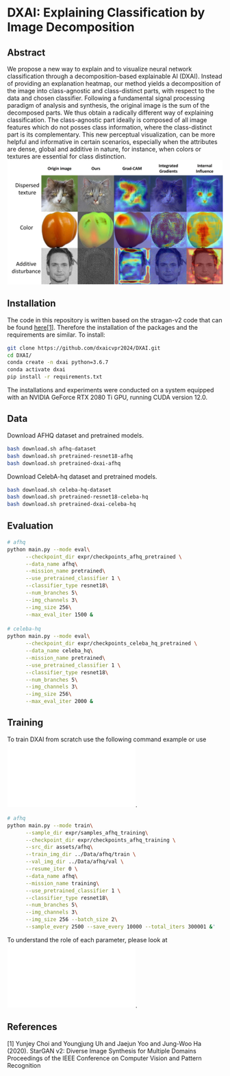 # DXAI: Explaining Classification by Image Decomposition
## Abstract
We propose a new way to explain and to visualize neural network classification through a decomposition-based explainable AI (DXAI).
Instead of providing an explanation heatmap, our method yields a decomposition of the image into class-agnostic and class-distinct parts, with respect to the data and chosen classifier. Following a fundamental signal processing paradigm of analysis and synthesis, the original image is the sum of the decomposed parts. We thus obtain a radically different way of explaining classification. The class-agnostic part ideally is composed of all image features which do not posses  class information, where the class-distinct part is its complementary.
This new perceptual visualization, can be more helpful and informative in certain scenarios, especially when the attributes are dense, global and additive in nature, for instance, when colors or textures are essential for class distinction.
![Heatmaps compare](https://github.com/dxaicvpr2024/DXAI/blob/main/heatmaps_compare.jpg)

## Installation
The code in this repository is written based on the stragan-v2 code that can be found [here](https://github.com/clovaai/stargan-v2)[[1]](#1).
Therefore the installation of the packages and the requirements are similar. To install:

```bash
git clone https://github.com/dxaicvpr2024/DXAI.git
cd DXAI/
conda create -n dxai python=3.6.7
conda activate dxai
pip install -r requirements.txt
```
The installations and experiments were conducted on a system equipped with an NVIDIA GeForce RTX 2080 Ti GPU, running CUDA version 12.0.

## Data
Download AFHQ dataset and pretrained models.
```bash
bash download.sh afhq-dataset
bash download.sh pretrained-resnet18-afhq
bash download.sh pretrained-dxai-afhq

```
Download CelebA-hq dataset and pretrained models.
```bash
bash download.sh celeba-hq-dataset
bash download.sh pretrained-resnet18-celeba-hq
bash download.sh pretrained-dxai-celeba-hq

```
## Evaluation
```bash
# afhq
python main.py --mode eval\
      --checkpoint_dir expr/checkpoints_afhq_pretrained \
      --data_name afhq\
      --mission_name pretrained\
      --use_pretrained_classifier 1 \
      --classifier_type resnet18\
      --num_branches 5\
      --img_channels 3\
      --img_size 256\
      --max_eval_iter 1500 &

# celeba-hq
python main.py --mode eval\
      --checkpoint_dir expr/checkpoints_celeba_hq_pretrained \
      --data_name celeba_hq\
      --mission_name pretrained\
      --use_pretrained_classifier 1 \
      --classifier_type resnet18\
      --num_branches 5\
      --img_channels 3\
      --img_size 256\
      --max_eval_iter 2000 &
```
## Training
To train DXAI from scratch use the following command example or use ![run_commands.py](run_commands.py).
```bash
# afhq
python main.py --mode train\
      --sample_dir expr/samples_afhq_training\
      --checkpoint_dir expr/checkpoints_afhq_training \
      --src_dir assets/afhq\
      --train_img_dir ../Data/afhq/train \
      --val_img_dir ../Data/afhq/val \
      --resume_iter 0 \
      --data_name afhq\
      --mission_name training\
      --use_pretrained_classifier 1 \
      --classifier_type resnet18\
      --num_branches 5\
      --img_channels 3\
      --img_size 256 --batch_size 2\
      --sample_every 2500 --save_every 10000 --total_iters 300001 &'
```
To understand the role of each parameter, please look at ![core/load_args.py](core/load_args.py).

## References
<a id="1">[1]</a> 
Yunjey Choi and Youngjung Uh and Jaejun Yoo and Jung-Woo Ha (2020). 
StarGAN v2: Diverse Image Synthesis for Multiple Domains
Proceedings of the IEEE Conference on Computer Vision and Pattern Recognition

